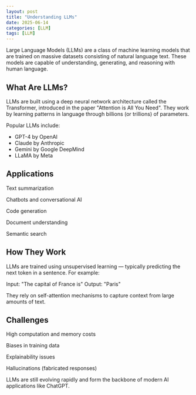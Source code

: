 ```yaml
---
layout: post
title: "Understanding LLMs"
date: 2025-06-14
categories: [LLM]
tags: [LLM]
---
```


Large Language Models (LLMs) are a class of machine learning models that are trained on massive datasets consisting of natural language text. These models are capable of understanding, generating, and reasoning with human language.

## What Are LLMs?

LLMs are built using a deep neural network architecture called the Transformer, introduced in the paper "Attention is All You Need". They work by learning patterns in language through billions (or trillions) of parameters.

Popular LLMs include:

- GPT-4 by OpenAI
- Claude by Anthropic
- Gemini by Google DeepMind
- LLaMA by Meta

## Applications

Text summarization

Chatbots and conversational AI

Code generation

Document understanding

Semantic search

## How They Work

LLMs are trained using unsupervised learning — typically predicting the next token in a sentence. For example:

Input: "The capital of France is"
Output: "Paris"

They rely on self-attention mechanisms to capture context from large amounts of text.

## Challenges

High computation and memory costs

Biases in training data

Explainability issues

Hallucinations (fabricated responses)

LLMs are still evolving rapidly and form the backbone of modern AI applications like ChatGPT.

